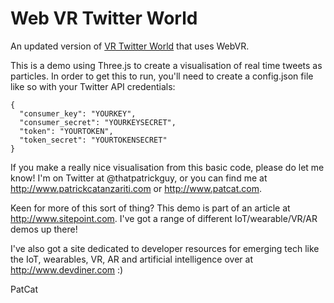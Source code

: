 Web VR Twitter World
========

An updated version of [VR Twitter World](https://github.com/sitepoint-editors/VRTwitterWorld) that uses WebVR. 

This is a demo using Three.js to create a visualisation of real time tweets as particles. In order to get this to run, you'll need to create a config.json file like so with your Twitter API credentials:

```
{
  "consumer_key": "YOURKEY",
  "consumer_secret": "YOURKEYSECRET",
  "token": "YOURTOKEN",
  "token_secret": "YOURTOKENSECRET"
}
```

If you make a really nice visualisation from this basic code, please do let me know! I'm on Twitter at @thatpatrickguy, or you can find me at http://www.patrickcatanzariti.com or http://www.patcat.com.

Keen for more of this sort of thing? This demo is part of an article at http://www.sitepoint.com. I've got a range of different IoT/wearable/VR/AR demos up there!

I've also got a site dedicated to developer resources for emerging tech like the IoT, wearables, VR, AR and artificial intelligence over at http://www.devdiner.com :)

PatCat
